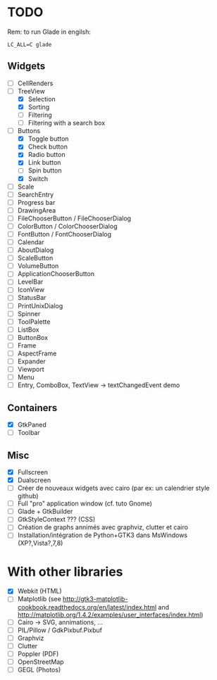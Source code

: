 # TODO

Rem: to run Glade in engilsh:

```
LC_ALL=C glade
```

## Widgets

- [ ] CellRenders
- [ ] TreeView
    - [x] Selection
    - [x] Sorting
    - [ ] Filtering
    - [ ] Filtering with a search box
- [ ] Buttons
    - [x] Toggle button
    - [x] Check button
    - [x] Radio button
    - [x] Link button
    - [ ] Spin button
    - [x] Switch
- [ ] Scale
- [ ] SearchEntry
- [ ] Progress bar
- [ ] DrawingArea
- [ ] FileChooserButton / FileChooserDialog
- [ ] ColorButton / ColorChooserDialog
- [ ] FontButton / FontChooserDialog
- [ ] Calendar
- [ ] AboutDialog
- [ ] ScaleButton
- [ ] VolumeButton
- [ ] ApplicationChooserButton
- [ ] LevelBar
- [ ] IconView
- [ ] StatusBar
- [ ] PrintUnixDialog
- [ ] Spinner
- [ ] ToolPalette
- [ ] ListBox
- [ ] ButtonBox
- [ ] Frame
- [ ] AspectFrame
- [ ] Expander
- [ ] Viewport
- [ ] Menu
- [ ] Entry, ComboBox, TextView -> textChangedEvent demo

## Containers

- [x] GtkPaned
- [ ] Toolbar

## Misc

- [x] Fullscreen
- [x] Dualscreen
- [ ] Créer de nouveaux widgets avec cairo (par ex: un calendrier style github)
- [ ] Full "pro" application window (cf. tuto Gnome)
- [ ] Glade + GtkBuilder
- [ ] GtkStyleContext ??? (CSS)
- [ ] Création de graphs annimés avec graphviz, clutter et cairo
- [ ] Installation/intégration de Python+GTK3 dans MsWindows (XP?,Vista?,7,8)

# With other libraries

- [x] Webkit (HTML)
- [ ] Matplotlib (see http://gtk3-matplotlib-cookbook.readthedocs.org/en/latest/index.html and http://matplotlib.org/1.4.2/examples/user_interfaces/index.html)
- [ ] Cairo -> SVG, annimations, ...
- [ ] PIL/Pillow / GdkPixbuf.Pixbuf
- [ ] Graphviz
- [ ] Clutter
- [ ] Poppler (PDF)
- [ ] OpenStreetMap
- [ ] GEGL (Photos)
